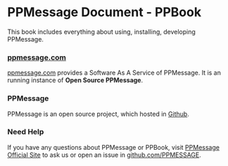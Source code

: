 # PPMessage Document - PPBook

This book includes everything about using, installing, developing PPMessage.

### [ppmessage.com](https://ppmessage.com) 

[ppmessage.com](https://ppmessage.com) provides a Software As A Service of PPMessage. It is an running instance of **Open Source PPMessage**.

### PPMessage
PPMessage is an open source project, which hosted in [Github](https://github.com/PPMESSAGE/ppmessage.git).

### Need Help

If you have any questions about PPMessage or PPBook, visit [PPMessage Official Site](https://ppmessage.com) to ask us or open an issue in [github.com/PPMESSAGE](https://github.com/PPMESSAGE/ppmessage.git).
